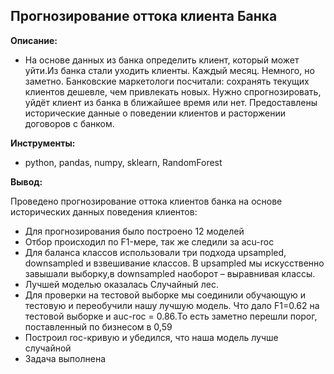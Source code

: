 ## **Прогнозирование оттока клиента Банка**

**Описание:** 

* На основе данных из банка определить клиент, который может уйти.Из банка стали уходить клиенты. Каждый месяц. Немного, но заметно. Банковские маркетологи посчитали: сохранять текущих клиентов дешевле, чем привлекать новых.
Нужно спрогнозировать, уйдёт клиент из банка в ближайшее время или нет. Предоставлены исторические данные о поведении клиентов и расторжении договоров с банком.


**Инструменты:** 

* python, pandas, numpy,  sklearn, RandomForest


**Вывод:** 

Проведено прогнозирование оттока клиентов банка на основе исторических данных поведения клиентов: 
* Для прогнозирования было построено 12 моделей
* Отбор происходил по F1-мере, так же следили за acu-roc 
* Для баланса классов использовали три подхода upsampled, downsampled и взвешивание классов. В upsampled мы искусственно завышали выборку,в downsampled наоборот – выравнивая классы. 
* Лучшей моделью оказалась Случайный лес.
* Для проверки на тестовой выборке мы соединили обучающую и тестовую и переобучили нашу лучшую модель. Что дало F1=0.62 на тестовой выборке и auc-roc = 0.86.То есть заметно перешли порог, поставленный по бизнесом в 0,59
* Построил roc-кривую и убедился, что наша модель лучше случайной
* Задача выполнена 